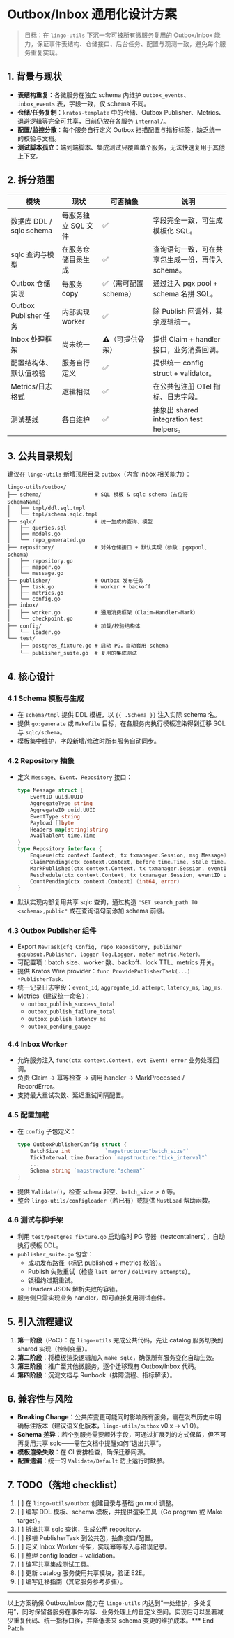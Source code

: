 # Outbox/Inbox 通用化设计方案

> 目标：在 `lingo-utils` 下沉一套可被所有微服务复用的 Outbox/Inbox 能力，保证事件表结构、仓储接口、后台任务、配置与观测一致，避免每个服务重复实现。

## 1. 背景与现状

- **表结构重复**：各微服务在独立 schema 内维护 `outbox_events`、`inbox_events` 表，字段一致，仅 schema 不同。
- **仓储/任务复制**：`kratos-template` 中的仓储、Outbox Publisher、Metrics、退避逻辑等完全可共享，目前仍放在各服务 `internal/`。
- **配置/监控分散**：每个服务自行定义 Outbox 扫描配置与指标标签，缺乏统一的校验与文档。
- **测试脚本孤立**：端到端脚本、集成测试只覆盖单个服务，无法快速复用于其他上下文。

## 2. 拆分范围

| 模块 | 现状 | 可否抽象 | 说明 |
| --- | --- | --- | --- |
| 数据库 DDL / sqlc schema | 每服务独立 SQL 文件 | ✅ | 字段完全一致，可生成模板化 SQL。 |
| sqlc 查询与模型 | 在服务仓储目录生成 | ✅ | 查询语句一致，可在共享包生成一份，再传入 schema。 |
| Outbox 仓储实现 | 每服务 copy | ✅（需可配置 schema） | 通过注入 pgx pool + schema 名拼 SQL。 |
| Outbox Publisher 任务 | 内部实现 worker | ✅ | 除 Publish 回调外，其余逻辑统一。 |
| Inbox 处理框架 | 尚未统一 | ⚠️（可提供骨架） | 提供 Claim + handler 接口，业务消费回调。 |
| 配置结构体、默认值校验 | 服务自行定义 | ✅ | 提供统一 config struct + validator。 |
| Metrics/日志格式 | 逻辑相似 | ✅ | 在公共包注册 OTel 指标、日志字段。 |
| 测试基线 | 各自维护 | ✅ | 抽象出 shared integration test helpers。 |

## 3. 公共目录规划

建议在 `lingo-utils` 新增顶层目录 `outbox`（内含 inbox 相关能力）：

```
lingo-utils/outbox/
├── schema/                 # SQL 模板 & sqlc schema（占位符 SchemaName）
│   ├── tmpl/ddl.sql.tmpl
│   └── tmpl/schema.sqlc.tmpl
├── sqlc/                   # 统一生成的查询、模型
│   ├── queries.sql
│   ├── models.go
│   └── repo_generated.go
├── repository/             # 对外仓储接口 + 默认实现（参数：pgxpool、schema）
│   ├── repository.go
│   ├── mapper.go
│   └── message.go
├── publisher/              # Outbox 发布任务
│   ├── task.go             # worker + backoff
│   ├── metrics.go
│   └── config.go
├── inbox/
│   ├── worker.go           # 通用消费框架（Claim→Handler→Mark）
│   └── checkpoint.go
├── config/                 # 加载/校验结构体
│   └── loader.go
└── test/
    ├── postgres_fixture.go # 启动 PG，自动套用 schema
    └── publisher_suite.go  # 复用的集成测试
```

## 4. 核心设计

### 4.1 Schema 模板与生成
- 在 `schema/tmpl` 提供 DDL 模板，以 `{{ .Schema }}` 注入实际 schema 名。
- 提供 `go:generate` 或 `Makefile` 目标，在各服务内执行模板渲染得到迁移 SQL 与 `sqlc/schema`。
- 模板集中维护，字段新增/修改时所有服务自动同步。

### 4.2 Repository 抽象
- 定义 `Message`、`Event`、`Repository` 接口：
  ```go
  type Message struct {
      EventID uuid.UUID
      AggregateType string
      AggregateID uuid.UUID
      EventType string
      Payload []byte
      Headers map[string]string
      AvailableAt time.Time
  }
  type Repository interface {
      Enqueue(ctx context.Context, tx txmanager.Session, msg Message) error
      ClaimPending(ctx context.Context, before time.Time, stale time.Time, limit int, lockToken string) ([]Event, error)
      MarkPublished(ctx context.Context, tx txmanager.Session, eventID uuid.UUID, lockToken string, publishedAt time.Time) error
      Reschedule(ctx context.Context, tx txmanager.Session, eventID uuid.UUID, lockToken string, next time.Time, errMsg string) error
      CountPending(ctx context.Context) (int64, error)
  }
  ```
- 默认实现内部复用共享 sqlc 查询，通过构造 `"SET search_path TO <schema>,public"` 或在查询语句前添加 schema 前缀。

### 4.3 Outbox Publisher 组件
- Export `NewTask(cfg Config, repo Repository, publisher gcpubsub.Publisher, logger log.Logger, meter metric.Meter)`.
- 可配置项：batch size、worker 数、backoff、lock TTL、metrics 开关。
- 提供 Kratos Wire provider：`func ProvidePublisherTask(...) *PublisherTask`.
- 统一记录日志字段：`event_id`, `aggregate_id`, `attempt`, `latency_ms`, `lag_ms`.
- Metrics（建议统一命名）：
  - `outbox_publish_success_total`
  - `outbox_publish_failure_total`
  - `outbox_publish_latency_ms`
  - `outbox_pending_gauge`

### 4.4 Inbox Worker
- 允许服务注入 `func(ctx context.Context, evt Event) error` 业务处理回调。
- 负责 Claim → 幂等检查 → 调用 handler → MarkProcessed / RecordError。
- 支持最大重试次数、延迟重试间隔配置。

### 4.5 配置加载
- 在 `config` 子包定义：
  ```go
  type OutboxPublisherConfig struct {
      BatchSize int           `mapstructure:"batch_size"`
      TickInterval time.Duration `mapstructure:"tick_interval"`
      ...
      Schema string `mapstructure:"schema"`
  }
  ```
- 提供 `Validate()`，检查 `schema` 非空、`batch_size > 0` 等。
- 整合 `lingo-utils/configloader`（若已有）或提供 `MustLoad` 帮助函数。

### 4.6 测试与脚手架
- 利用 `test/postgres_fixture.go` 启动临时 PG 容器（testcontainers），自动执行模板 DDL。
- `publisher_suite.go` 包含：
  - 成功发布路径（标记 published + metrics 校验）。
  - Publish 失败重试（检查 `last_error` / `delivery_attempts`）。
  - 锁租约过期重试。
  - Headers JSON 解析失败的容错。
- 服务侧只需实现业务 handler，即可直接复用测试套件。

## 5. 引入流程建议

1. **第一阶段**（PoC）：在 `lingo-utils` 完成公共代码，先让 catalog 服务切换到 shared 实现（控制变量）。
2. **第二阶段**：将模板渲染逻辑加入 `make sqlc`，确保所有服务变化自动生效。
3. **第三阶段**：推广至其他微服务，逐个迁移现有 Outbox/Inbox 代码。
4. **第四阶段**：沉淀文档与 Runbook（排障流程、指标解读）。

## 6. 兼容性与风险

- **Breaking Change**：公共库变更可能同时影响所有服务，需在发布历史中明确标注版本（建议语义化版本，`lingo-utils/outbox` v0.x → v1.0）。
- **Schema 差异**：若个别服务需要额外字段，可通过扩展列的方式保留，但不可再复用共享 sqlc——需在文档中提醒如何“退出共享”。
- **模板渲染失败**：在 CI 安排检查，确保迁移同源。
- **配置遗漏**：统一的 `Validate/Default` 防止运行时缺参。

## 7. TODO（落地 checklist）

1. [ ] 在 `lingo-utils/outbox` 创建目录与基础 go.mod 调整。
2. [ ] 编写 DDL 模板、schema 模板，并提供渲染工具（Go program 或 Make target）。
3. [ ] 拆出共享 sqlc 查询，生成公用 repository。
4. [ ] 移植 PublisherTask 到公共包，抽象接口/配置。
5. [ ] 定义 Inbox Worker 骨架，实现幂等写入与错误记录。
6. [ ] 整理 config loader + validation。
7. [ ] 编写共享集成测试工具。
8. [ ] 更新 catalog 服务使用共享模块，验证 E2E。
9. [ ] 编写迁移指南（其它服务参考步骤）。

---

以上方案确保 Outbox/Inbox 能力在 `lingo-utils` 内达到“一处维护，多处复用”，同时保留各服务在事件内容、业务处理上的自定义空间。实现后可以显著减少重复代码、统一指标口径，并降低未来 schema 变更的维护成本。*** End Patch
